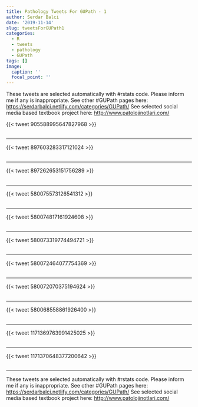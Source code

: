 ```yaml
---
title: Pathology Tweets For GUPath - 1
author: Serdar Balci
date: '2019-11-14'
slug: tweetsForGUPath1
categories:
  - R
  - tweets
  - pathology
  - GUPath
tags: []
image:
  caption: ''
  focal_point: ''
---
```



These tweets are selected automatically with #rstats code. Please inform me if any is inappropriate.
See other #GUPath pages here: https://serdarbalci.netlify.com/categories/GUPath/ 
See selected social media based textbook project here: http://www.patolojinotlari.com/

{{< tweet 905588995647827968 >}}
<br>
<br>
<hr>
{{< tweet 897603283317121024 >}}
<br>
<br>
<hr>
{{< tweet 897262653151756289 >}}
<br>
<br>
<hr>
{{< tweet 580075573126541312 >}}
<br>
<br>
<hr>
{{< tweet 580074817161924608 >}}
<br>
<br>
<hr>
{{< tweet 580073319774494721 >}}
<br>
<br>
<hr>
{{< tweet 580072464077754369 >}}
<br>
<br>
<hr>
{{< tweet 580072070375194624 >}}
<br>
<br>
<hr>
{{< tweet 580068558861926400 >}}
<br>
<br>
<hr>
{{< tweet 1171369763991425025 >}}
<br>
<br>
<hr>
{{< tweet 1171370648377200642 >}}
<br>
<br>
<hr>


These tweets are selected automatically with #rstats code. Please inform me if any is inappropriate.
See other #GUPath pages here: https://serdarbalci.netlify.com/categories/GUPath/ 
See selected social media based textbook project here: http://www.patolojinotlari.com/
